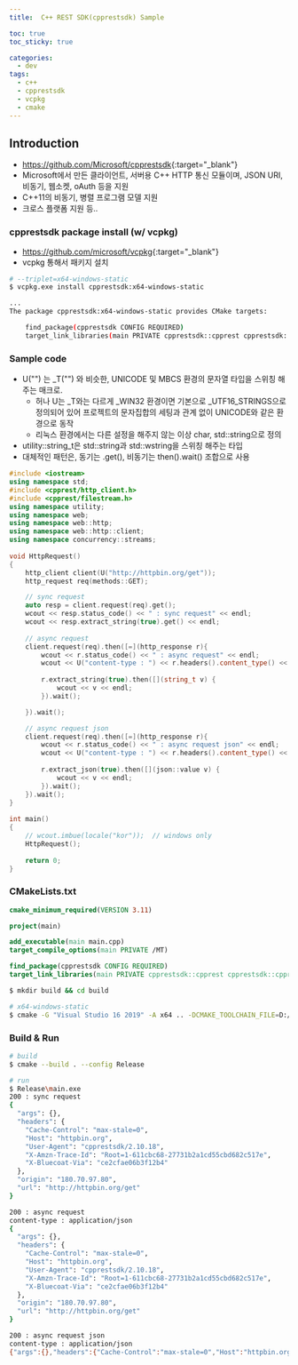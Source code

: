```yaml
---
title:  C++ REST SDK(cpprestsdk) Sample

toc: true
toc_sticky: true

categories:
  - dev
tags:
  - c++
  - cpprestsdk
  - vcpkg
  - cmake
---
```



## Introduction
- <https://github.com/Microsoft/cpprestsdk>{:target="_blank"}
- Microsoft에서 만든 클라이언트, 서버용 C++ HTTP 통신 모듈이며, JSON URI, 비동기, 웹소켓, oAuth 등을 지원 
- C++11의 비동기, 병렬 프로그램 모델 지원
- 크로스 플랫폼 지원 등..

### cpprestsdk package install (w/ vcpkg)
- <https://github.com/microsoft/vcpkg>{:target="_blank"}
- vcpkg 통해서 패키지 설치 

```sh
# --triplet=x64-windows-static
$ vcpkg.exe install cpprestsdk:x64-windows-static

...
The package cpprestsdk:x64-windows-static provides CMake targets:

    find_package(cpprestsdk CONFIG REQUIRED)
    target_link_libraries(main PRIVATE cpprestsdk::cpprest cpprestsdk::cpprestsdk_zlib_internal cpprestsdk::cpprestsdk_brotli_internal)
```

### Sample code 
- U("") 는 _T("") 와 비슷한, UNICODE 및 MBCS 환경의 문자열 타입을 스위칭 해주는 매크로. 
  - 허나 U는 _T와는 다르게 _WIN32 환경이면 기본으로 _UTF16_STRINGS으로 정의되어 있어 프로젝트의 문자집합의 세팅과 관계 없이 UNICODE와 같은 환경으로 동작 
  - 리눅스 환경에서는 다른 설정을 해주지 않는 이상 char, std::string으로 정의 
- utility::string_t은 std::string과 std::wstring을 스위칭 해주는 타입 
- 대체적인 패턴은, 동기는 .get(), 비동기는 then().wait() 조합으로 사용


```cpp
#include <iostream>
using namespace std;
#include <cpprest/http_client.h>
#include <cpprest/filestream.h>
using namespace utility;
using namespace web;
using namespace web::http;
using namespace web::http::client;
using namespace concurrency::streams;
 
void HttpRequest()
{
	http_client client(U("http://httpbin.org/get"));
	http_request req(methods::GET);

	// sync request
	auto resp = client.request(req).get();
	wcout << resp.status_code() << " : sync request" << endl;
	wcout << resp.extract_string(true).get() << endl;
 
 	// async request
	client.request(req).then([=](http_response r){
		wcout << r.status_code() << " : async request" << endl;
		wcout << U("content-type : ") << r.headers().content_type() << endl;
 
		r.extract_string(true).then([](string_t v) {
			wcout << v << endl;
		}).wait();

	}).wait();

	// async request json
	client.request(req).then([=](http_response r){
		wcout << r.status_code() << " : async request json" << endl;
		wcout << U("content-type : ") << r.headers().content_type() << endl;
 
		r.extract_json(true).then([](json::value v) {
			wcout << v << endl;
		}).wait();
	}).wait();
}
 
int main()
{
	// wcout.imbue(locale("kor"));  // windows only
	HttpRequest();
 
	return 0; 
}
```

### CMakeLists.txt

```cmake
cmake_minimum_required(VERSION 3.11)

project(main)

add_executable(main main.cpp)
target_compile_options(main PRIVATE /MT)

find_package(cpprestsdk CONFIG REQUIRED)
target_link_libraries(main PRIVATE cpprestsdk::cpprest cpprestsdk::cpprestsdk_zlib_internal cpprestsdk::cpprestsdk_brotli_internal)
```

```sh
$ mkdir build && cd build

# x64-windows-static
$ cmake -G "Visual Studio 16 2019" -A x64 .. -DCMAKE_TOOLCHAIN_FILE=D:/Lib/vcpkg/scripts/buildsystems/vcpkg.cmake -DVCPKG_TARGET_TRIPLET=x64-windows-static
```


### Build & Run

```sh
# build 
$ cmake --build . --config Release

# run
$ Release\main.exe
200 : sync request
{
  "args": {},
  "headers": {
    "Cache-Control": "max-stale=0",
    "Host": "httpbin.org",
    "User-Agent": "cpprestsdk/2.10.18",
    "X-Amzn-Trace-Id": "Root=1-611cbc68-27731b2a1cd55cbd682c517e",
    "X-Bluecoat-Via": "ce2cfae06b3f12b4"
  },
  "origin": "180.70.97.80",
  "url": "http://httpbin.org/get"
}

200 : async request
content-type : application/json
{
  "args": {},
  "headers": {
    "Cache-Control": "max-stale=0",
    "Host": "httpbin.org",
    "User-Agent": "cpprestsdk/2.10.18",
    "X-Amzn-Trace-Id": "Root=1-611cbc68-27731b2a1cd55cbd682c517e",
    "X-Bluecoat-Via": "ce2cfae06b3f12b4"
  },
  "origin": "180.70.97.80",
  "url": "http://httpbin.org/get"
}

200 : async request json
content-type : application/json
{"args":{},"headers":{"Cache-Control":"max-stale=0","Host":"httpbin.org","User-Agent":"cpprestsdk/2.10.18","X-Amzn-Trace-Id":"Root=1-611cbc68-27731b2a1cd55cbd682c517e","X-Bluecoat-Via":"ce2cfae06b3f12b4"},"origin":"180.70.97.80","url":"http://httpbin.org/get"}
```
